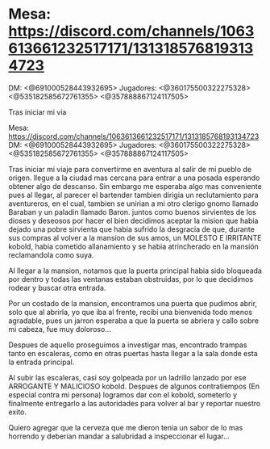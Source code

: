 # Mesa: https://discord.com/channels/1063613661232517171/1313185768193134723
DM: <@691000528443932695> 
Jugadores: <@360175500322275328> <@535182585672761355> <@357888867124117505> 

Tras iniciar mi via

Mesa: https://discord.com/channels/1063613661232517171/1313185768193134723
DM: <@691000528443932695> 
Jugadores: <@360175500322275328> <@535182585672761355> <@357888867124117505> 

Tras iniciar mi viaje para convertirme en aventura al salir de mi pueblo de origen. llegue a la ciudad mas cercana para entrar a una posada esperando obtener algo de descanso. Sin embargo me esperaba algo mas conveniente pues al llegar, al parecer el bartender tambien dirigia un reclutamiento para aventureros, en el cual, tambien se unirian a mi otro clerigo gnomo llamado Baraban y un paladin llamado Baron. juntos como buenos sirvientes de los dioses y deseosos por hacer el bien decidimos aceptar la mision que habia dejado una pobre sirvienta que habia sufrido la desgracia de que, durante sus compras al volver a la mansion de sus amos, un MOLESTO E IRRITANTE kobold, habia cometido allanamiento y se habia atrincherado en la mansión reclamandola como suya.

Al llegar a la mansion, notamos que la puerta principal habia sido bloqueada por dentro y todas las ventanas estaban obstruidas, por lo que decidimos rodear y buscar otra entrada.

Por un costado de la mansion, encontramos una puerta que pudimos abrir, solo que al abrirla, yo que iba al frente, recibi una bienvenida todo menos agradable, pues un jarron esperaba a que la puerta se abriera y callo sobre mi cabeza, fue muy doloroso...

Despues de aquello proseguimos a investigar mas, encontrado trampas tanto en escaleras, como en otras puertas hasta llegar a la sala donde esta la entrada principal.

Al subir las escaleras, casi soy golpeada por un ladrillo lanzado por ese ARROGANTE Y MALICIOSO kobold. Despues de algunos contratiempos (En especial contra mi persona) logramos dar con el kobold, someterlo y finalmente entregarlo a las autoridades para volver al bar y reportar nuestro exito.

Quiero agregar que la cerveza que me dieron tenia un sabor de lo mas horrendo y deberian mandar a salubridad a inspeccionar el lugar...

